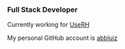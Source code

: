 ### Full Stack Developer

Currently working for [UseRH](https://github.com/userh-dev)

My personal GitHub account is [abbluiz](https://github.com/abbluiz)
